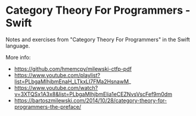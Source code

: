 # Category Theory For Programmers - Swift
Notes and exercises from "Category Theory For Programmers" in the Swift language.


More info: 
- https://github.com/hmemcpy/milewski-ctfp-pdf  
- https://www.youtube.com/playlist?list=PLbgaMIhjbmEnaH_LTkxLI7FMa2HsnawM_ 
- https://www.youtube.com/watch?v=3XTQSx1A3x8&list=PLbgaMIhjbmElia1eCEZNvsVscFef9m0dm
- https://bartoszmilewski.com/2014/10/28/category-theory-for-programmers-the-preface/  
